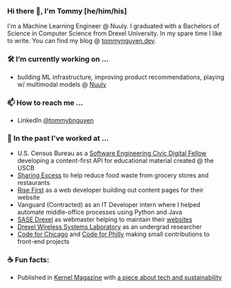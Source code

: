 ### Hi there 👋, I'm Tommy [he/him/his]
I'm a Machine Learning Engineer @ Nuuly. I graduated with a Bachelors of Science in Computer Science from Drexel University. In my spare time I like to write. You can find my blog @ [tommynguyen.dev](https://tommynguyen.dev/).

### 🛠 I’m currently working on ...

- building ML infrastructure, improving product recommendations, playing w/ multimodal models @ [Nuuly](https://www.nuuly.com/)

### 📫 How to reach me ...
- LinkedIn [@tommybnguyen](https://www.linkedin.com/in/tommybnguyen/)

### 📜 In the past I've worked at ...
- U.S. Census Bureau as a [Software Engineering Civic Digital Fellow](https://www.codingitforward.com/civic-digital-fellowship/) developing a content-first API for educational material created @ the USCB
- [Sharing Excess](https://sharingexcess.web.app/) to help reduce food waste from grocery stores and restaurants
- [Rise First](https://risefirst.org/) as a web developer building out content pages for their website
- Vanguard (Contracted) as an IT Developer intern where I helped automate middle-office processes using Python and Java
- [SASE Drexel](https://sase-drexel.weebly.com/) as webmaster helping to maintain their [websites](https://sase-drexel.github.io/mentorship-profiles/)
- [Drexel Wireless Systems Laboratory](https://research.coe.drexel.edu/ece/dwsl/) as an undergrad researcher
- [Code for Chicago](https://codeforchicago.org/) and [Code for Philly](https://codeforchicago.org/) making small contributions to front-end projects

### ☕ Fun facts:
- Published in [Kernel Magazine](https://www.kernelmag.io/) with [a piece about tech and sustainability](https://www.kernelmag.io/2/digital-transformation-degradation)

<!--
**tnguyen21/tnguyen21** is a ✨ _special_ ✨ repository because its `README.md` (this file) appears on your GitHub profile.

Here are some ideas to get you started:

- 🔭 I’m currently working on ...
- 🌱 I’m currently learning ...
- 👯 I’m looking to collaborate on ...
- 💬 Ask me about ...
- 📫 How to reach me: ...
- 😄 Pronouns: ...
- 🤚 I’m looking for help with ...
-->


